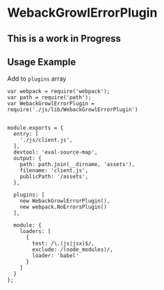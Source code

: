 WebackGrowlErrorPlugin
===

This is a work in Progress
---

Usage Example
---

Add to `plugins` array

```
var webpack = require('webpack');
var path = require('path');
var WebackGrowlErrorPlugin = require('./js/lib/WebackGrowlErrorPlugin')


module.exports = {
  entry: [
    './js/client.js',
  ],
  devtool: 'eval-source-map',
  output: {
    path: path.join(__dirname, 'assets'),
    filename: 'client.js',
    publicPath: '/assets',
  },

  plugins: [
    new WebackGrowlErrorPlugin(),
    new webpack.NoErrorsPlugin()
  ],

  module: {
    loaders: [
      {
        test: /\.(js|jsx)$/,
        exclude: /(node_modules)/,
        loader: 'babel'
      }
    ]
  }
};

```

